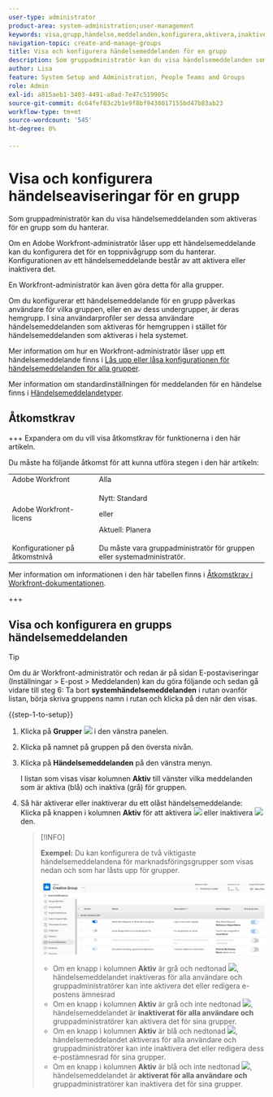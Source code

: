 ```yaml
---
user-type: administrator
product-area: system-administration;user-management
keywords: visa,grupp,händelse,meddelanden,konfigurera,aktivera,inaktivera
navigation-topic: create-and-manage-groups
title: Visa och konfigurera händelsemeddelanden för en grupp
description: Som gruppadministratör kan du visa händelsemeddelanden som aktiveras för en grupp som du hanterar. Om en Adobe Workfront-administratör låser upp ett händelsemeddelande kan du konfigurera det för en toppnivågrupp som du hanterar. Konfigurationen av ett händelsemeddelande består av att aktivera eller inaktivera det.
author: Lisa
feature: System Setup and Administration, People Teams and Groups
role: Admin
exl-id: a815aeb1-3403-4491-a8ad-7e47c519905c
source-git-commit: dc64fef83c2b1e9f8bf9438017155bd47b83ab23
workflow-type: tm+mt
source-wordcount: '545'
ht-degree: 0%

---
```


# Visa och konfigurera händelseaviseringar för en grupp

Som gruppadministratör kan du visa händelsemeddelanden som aktiveras för en grupp som du hanterar.

Om en Adobe Workfront-administratör låser upp ett händelsemeddelande kan du konfigurera det för en toppnivågrupp som du hanterar. Konfigurationen av ett händelsemeddelande består av att aktivera eller inaktivera det.

En Workfront-administratör kan även göra detta för alla grupper.

Om du konfigurerar ett händelsemeddelande för en grupp påverkas användare för vilka gruppen, eller en av dess undergrupper, är deras hemgrupp. I sina användarprofiler ser dessa användare händelsemeddelanden som aktiveras för hemgruppen i stället för händelsemeddelanden som aktiveras i hela systemet.

Mer information om hur en Workfront-administratör låser upp ett händelsemeddelande finns i [Lås upp eller låsa konfigurationen för händelsemeddelanden för alla grupper](../../../administration-and-setup/manage-workfront/emails/unlock-configuration-of-event-notifications-for-groups.md).

Mer information om standardinställningen för meddelanden för en händelse finns i [Händelsemeddelandetyper](../../../administration-and-setup/manage-workfront/emails/event-notifications-available-in-wf.md).

## Åtkomstkrav

+++ Expandera om du vill visa åtkomstkrav för funktionerna i den här artikeln.

Du måste ha följande åtkomst för att kunna utföra stegen i den här artikeln:

<table style="table-layout:auto"> 
 <col> 
 <col> 
 <tbody> 
  <tr> 
   <td role="rowheader">Adobe Workfront</td> 
   <td>Alla</td> 
  </tr> 
  <tr> 
  <tr> 
   <td role="rowheader">Adobe Workfront-licens</td> 
   <td><p>Nytt: Standard</p>
       <p>eller</p>
       <p>Aktuell: Planera</p></td>
  </tr> 
  </tr> 
  <tr> 
   <td role="rowheader">Konfigurationer på åtkomstnivå</td> 
   <td>Du måste vara gruppadministratör för gruppen eller systemadministratör.</td>
  </tr> 
 </tbody> 
</table>

Mer information om informationen i den här tabellen finns i [Åtkomstkrav i Workfront-dokumentationen](/help/quicksilver/administration-and-setup/add-users/access-levels-and-object-permissions/access-level-requirements-in-documentation.md).

+++

## Visa och konfigurera en grupps händelsemeddelanden

>[!TIP]
>
>Om du är Workfront-administratör och redan är på sidan E-postaviseringar (Inställningar > E-post > Meddelanden) kan du göra följande och sedan gå vidare till steg 6: Ta bort **systemhändelsemeddelanden** i rutan ovanför listan, börja skriva gruppens namn i rutan och klicka på den när den visas.

{{step-1-to-setup}}

1. Klicka på **Grupper** ![](assets/groups-icon.png) i den vänstra panelen.

1. Klicka på namnet på gruppen på den översta nivån.
1. Klicka på **Händelsemeddelanden** på den vänstra menyn.

   I listan som visas visar kolumnen **Aktiv** till vänster vilka meddelanden som är aktiva (blå) och inaktiva (grå) för gruppen.

1. Så här aktiverar eller inaktiverar du ett olåst händelsemeddelande: Klicka på knappen i kolumnen <strong>Aktiv</strong> för att aktivera <img src="assets/email-notification-enabled-unlocked.png"> eller inaktivera <img src="assets/email-notification-disabled-unlocked.png"> den.

   >[!INFO]
   >
   >**Exempel:** Du kan konfigurera de två viktigaste händelsemeddelandena för marknadsföringsgrupper som visas nedan och som har låsts upp för grupper.</p> <p> <img src="assets/configure-group-event-notifications.png">
   >* Om en knapp i kolumnen <strong>Aktiv</strong> är grå och nedtonad <img src="assets/email-notification-disabled-locked.png">, händelsemeddelandet inaktiveras för alla användare och gruppadministratörer kan inte aktivera det eller redigera e-postens ämnesrad
   >* Om en knapp i kolumnen <strong>Aktiv</strong> är grå och inte nedtonad <img src="assets/email-notification-disabled-unlocked.png">, händelsemeddelandet är <strong>inaktiverat för alla användare och </strong> gruppadministratörer kan aktivera det för sina grupper.
   >* Om en knapp i kolumnen <strong>Aktiv</strong> är blå och nedtonad <img src="assets/email-notification-enabled-locked.png">, händelsemeddelandet aktiveras för alla användare och gruppadministratörer kan inte inaktivera det eller redigera dess e-postämnesrad för sina grupper.
   >* Om en knapp i kolumnen <strong>Aktiv</strong> är blå och inte nedtonad <img src="assets/email-notification-enabled-unlocked.png">, händelsemeddelandet är <strong>aktiverat för alla användare och</strong> gruppadministratörer kan inaktivera det för sina grupper.

<!--
This step (with substeps) is for functionality from a Sprint 3 2021 story that got put on hold. Also see the PDF on the story for some text earlier in the article that needs to be added. 

1. To customize the email subject line of an event notification,
  1. Click the name of the event notification.
  1. In the <strong>Event Notification</strong> box that displays, in the <strong>Email Subject Line</strong> box, change the text and fields, including custom fields, then click <strong>Update</strong> to save the new subject lines for your emails.
  IMPORTANT: The names of the fields added must match the camel case syntax of our database structure. For more information about how our objects and their fields are named in the Workfront database, see the <a href="../../../wf-api/workfront-api.md" class="MCXref xref">Adobe Workfront API</a>.
  For more information about customizing the email subject line of an event notification, see <a href="../../../administration-and-setup/manage-workfront/emails/custom-email-subjects-event-notification.md" class="MCXref xref">Customize email subjects for event notifications</a>. 
-->

